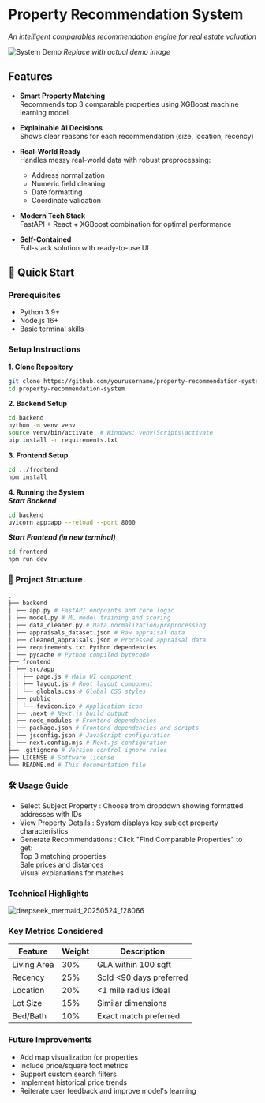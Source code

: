 # Property Recommendation System

_An intelligent comparables recommendation engine for real estate valuation_

![System Demo](https://via.placeholder.com/800x400.png?text=System+Demo+GIF) 
*Replace with actual demo image*

## Features

- **Smart Property Matching**  
  Recommends top 3 comparable properties using XGBoost machine learning model

- **Explainable AI Decisions**  
  Shows clear reasons for each recommendation (size, location, recency)

- **Real-World Ready**  
  Handles messy real-world data with robust preprocessing:
  - Address normalization
  - Numeric field cleaning
  - Date formatting
  - Coordinate validation

- **Modern Tech Stack**  
  FastAPI + React + XGBoost combination for optimal performance

- **Self-Contained**  
  Full-stack solution with ready-to-use UI

## 🚀 Quick Start

### Prerequisites
- Python 3.9+
- Node.js 16+
- Basic terminal skills

### Setup Instructions

**1. Clone Repository**
```bash
git clone https://github.com/yourusername/property-recommendation-system.git
cd property-recommendation-system
```
**2. Backend Setup**
```bash
cd backend
python -m venv venv
source venv/bin/activate  # Windows: venv\Scripts\activate
pip install -r requirements.txt
```
**3. Frontend Setup**
```bash
cd ../frontend
npm install
```
**4. Running the System**\
***Start Backend***
```bash
cd backend
uvicorn app:app --reload --port 8000
```
***Start Frontend (in new terminal)***
```bash
cd frontend
npm run dev
```

### 📂 Project Structure
```bash
.
├── backend
│ ├── app.py # FastAPI endpoints and core logic
│ ├── model.py # ML model training and scoring
│ ├── data_cleaner.py # Data normalization/preprocessing
│ ├── appraisals_dataset.json # Raw appraisal data
│ ├── cleaned_appraisals.json # Processed appraisal data
│ ├── requirements.txt Python dependencies
│ └── pycache # Python compiled bytecode
├── frontend
│ ├── src/app
│ │ ├── page.js # Main UI component
│ │ ├── layout.js # Root layout component
│ │ └── globals.css # Global CSS styles
│ ├── public
│ │ └── favicon.ico # Application icon
│ ├── .next # Next.js build output
│ ├── node_modules # Frontend dependencies
│ ├── package.json # Frontend dependencies and scripts
│ ├── jsconfig.json # JavaScript configuration
│ └── next.config.mjs # Next.js configuration
├── .gitignore # Version control ignore rules
├── LICENSE # Software license
└── README.md # This documentation file
```

### 🛠️ Usage Guide
- Select Subject Property : Choose from dropdown showing formatted addresses with IDs
- View Property Details : System displays key subject property characteristics
- Generate Recommendations : Click "Find Comparable Properties" to get:\
Top 3 matching properties\
Sale prices and distances\
Visual explanations for matches

### Technical Highlights
![deepseek_mermaid_20250524_f28066](https://github.com/user-attachments/assets/232debe0-b41d-4c99-9320-fd21b8855026)

### Key Metrics Considered
|   Feature     | Weight  |  Description               |
|---|---|---|
|   Living Area |  30%    |  GLA within 100 sqft       |
|   Recency     |  25%    |  Sold <90 days preferred   |
|   Location    |  20%    |  <1 mile radius ideal      |
|   Lot Size    |  15%    |  Similar dimensions        |
|   Bed/Bath    |  10%    |  Exact match preferred     |



### Future Improvements
- Add map visualization for properties
- Include price/square foot metrics
- Support custom search filters
- Implement historical price trends
- Reiterate user feedback and improve model's learning
